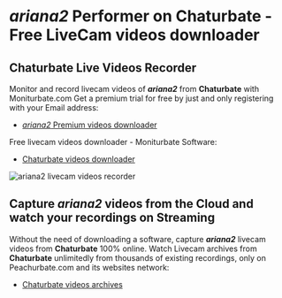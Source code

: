# _ariana2_ Performer on Chaturbate - Free LiveCam videos downloader

## Chaturbate Live Videos Recorder

Monitor and record livecam videos of **_ariana2_** from **Chaturbate** with Moniturbate.com
Get a premium trial for free by just and only registering with your Email address:
* [_ariana2_ Premium videos downloader](https://moniturbate.com/request-demo-licence-key.html)

Free livecam videos downloader - Moniturbate Software:
* [Chaturbate videos downloader](https://moniturbate.com/moniturbate-download-software.html)

![_ariana2_ livecam videos recorder](https://peachurnet.com/templates/moniturbate-software.png)


## Capture _ariana2_ videos from the Cloud and watch your recordings on Streaming

Without the need of downloading a software, capture **_ariana2_** livecam videos from **Chaturbate** 100% online.
Watch Livecam archives from **Chaturbate** unlimitedly from thousands of existing recordings, only on Peachurbate.com and its websites network:
* [Chaturbate videos archives](https://peachurnet.com/)